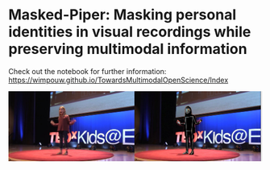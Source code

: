 # Masked-Piper: Masking personal identities in visual recordings while preserving multimodal information
Check out the notebook for further information: https://wimpouw.github.io/TowardsMultimodalOpenScience/Index

![Example](./Images/Capture.jpg)
